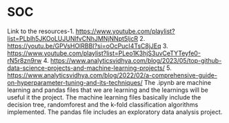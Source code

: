 # SOC
Link to the resources-1. https://www.youtube.com/playlist?list=PLblh5JKOoLUJUNlfvCNhJMNjNNpt5ljcR
2. https://youtu.be/GPVsHOlRBBI?si=oOcPucI4TsC8jJEq
3. https://www.youtube.com/playlist?list=PLeo1K3hjS3uvCeTYTeyfe0-rN5r8zn9rw
4. https://www.analyticsvidhya.com/blog/2023/05/top-github-data-science-projects-and-machine-learning-projects/
5. https://www.analyticsvidhya.com/blog/2022/02/a-comprehensive-guide-on-hyperparameter-tuning-and-its-techniques/
The .ipynb are machine learning and pandas files that we are learning and the learnings will be useful it the project. The machine learning files basically include the decision tree, randomforest and the k-fold classification algorithms implemented.
The pandas file includes an exploratory data analysis project.
